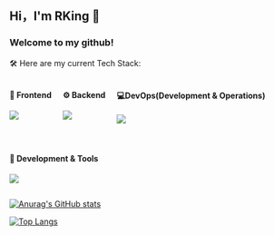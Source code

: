 ## Hi，I'm RKing 👋

### Welcome to my github!

🛠 Here are my current Tech Stack:

<div style="display: flex; flex-wrap: wrap; gap: 20px;">
  <div>
    <h4>🎨 Frontend  </h4>
    <p>
      <img src="https://skillicons.dev/icons?i=html,css,js,ts,react,nodejs,npm,pnpm&theme=dark" />
    </p>
  </div>

  <div>
    <h4>⚙️ Backend   </h4>
    <p>
      <img src="https://skillicons.dev/icons?i=java,spring,mysql,maven,spring,sqlite&theme=dark" />
    </p>
  </div>

  <div>
    <h4>💻DevOps(Development & Operations)</h4>
    <p>
      <img src="https://skillicons.dev/icons?i=git,postman&theme=dark" />
    </p>
  </div>

  <div>
    <h4>🔧 Development & Tools</h4>
    <p>
      <img src="https://skillicons.dev/icons?i=git,github,idea,markdown,windows,linux,net&theme=dark" />
    </p>
  </div>
</div>

<div>
  <div>

[![Anurag's GitHub stats](https://github-readme-stats.vercel.app/api?username=RKINGing&count_private=true&show_icons=true&theme=tokyonight)](https://github.com/anuraghazra/github-readme-stats)

  </div>
  <div>

  [![Top Langs](https://github-readme-stats.vercel.app/api/top-langs/?username=RKINGing&layout=compact)](https://github.com/anuraghazra/github-readme-stats)
    
  </div>
</div>


<!--
**RKINGing/RKINGing** is a ✨ _special_ ✨ repository because its `README.md` (this file) appears on your GitHub profile.

Here are some ideas to get you started:

- 🔭 I’m currently working on ...
- 🌱 I’m currently learning ...
- 👯 I’m looking to collaborate on ...
- 🤔 I’m looking for help with ...
- 💬 Ask me about ...
- 📫 How to reach me: ...
- 😄 Pronouns: ...
- ⚡ Fun fact: ...
-->
